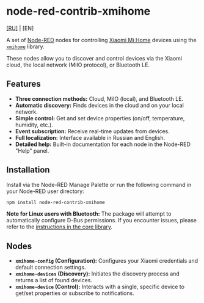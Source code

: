 # node-red-contrib-xmihome

[[RU]](./docs/ru/README.md) | [EN]

A set of [Node-RED](https://nodered.org/) nodes for controlling
[Xiaomi Mi Home](https://home.mi.com/) devices using the
[`xmihome`](https://www.npmjs.com/package/xmihome) library.

These nodes allow you to discover and control devices via the
Xiaomi cloud, the local network (MiIO protocol), or Bluetooth LE.

## Features

* **Three connection methods:** Cloud, MiIO (local), and Bluetooth LE.
* **Automatic discovery:** Finds devices in the cloud and on your local network.
* **Simple control:** Get and set device properties (on/off, temperature, humidity, etc.).
* **Event subscription:** Receive real-time updates from devices.
* **Full localization:** Interface available in Russian and English.
* **Detailed help:** Built-in documentation for each node in the Node-RED "Help" panel.

## Installation

Install via the Node-RED Manage Palette or run the following command in your Node-RED user directory:

```bash
npm install node-red-contrib-xmihome
```

**Note for Linux users with Bluetooth:**
The package will attempt to automatically configure D-Bus permissions.
If you encounter issues, please refer to the [instructions in the core library](https://github.com/alex2844/node-xmihome/tree/main/packages/node#installation).

## Nodes

* **`xmihome-config` (Configuration):**
Configures your Xiaomi credentials and default connection settings.
* **`xmihome-devices` (Discovery):**
Initiates the discovery process and returns a list of found devices.
* **`xmihome-device` (Control):**
Interacts with a single, specific device to get/set properties or subscribe to notifications.
